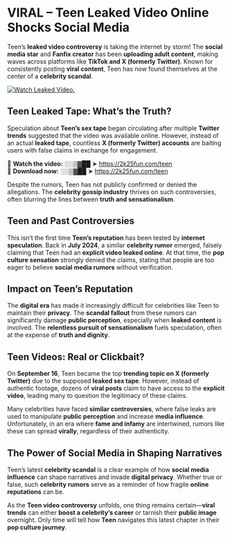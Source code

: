 # VIRAL – Teen Leaked Video Online Shocks Social Media 

Teen’s **leaked video controversy** is taking the internet by storm! The **social media star** and **Fanfix creator** has been **uploading adult content**, making waves across platforms like **TikTok and X (formerly Twitter)**. Known for consistently posting **viral content**, Teen has now found themselves at the center of a **celebrity scandal**.  

[![Watch Leaked Video.](https://miro.medium.com/v2/resize:fit:828/format:webp/1*cilzJN44JGOrTw9NJCrNHA.gif "Watch Leaked Video")](https://2k25fun.com/teen)

## **Teen Leaked Tape: What’s the Truth?**  
Speculation about **Teen’s sex tape** began circulating after multiple **Twitter trends** suggested that the video was available online. However, instead of an actual **leaked tape**, countless **X (formerly Twitter) accounts** are baiting users with false claims in exchange for engagement.  

🔹 **Watch the video:** ░░▒▓██ ➤ https://2k25fun.com/teen  
🔹 **Download now:** ░░▒▓██ ➤ https://2k25fun.com/teen  

Despite the rumors, Teen has not publicly confirmed or denied the allegations. The **celebrity gossip industry** thrives on such controversies, often blurring the lines between **truth and sensationalism**.  

## **Teen and Past Controversies**  
This isn’t the first time **Teen’s reputation** has been tested by **internet speculation**. Back in **July 2024**, a similar **celebrity rumor** emerged, falsely claiming that Teen had an **explicit video leaked online**. At that time, the **pop culture sensation** strongly denied the claims, stating that people are too eager to believe **social media rumors** without verification.  

## **Impact on Teen’s Reputation**  
The **digital era** has made it increasingly difficult for celebrities like Teen to maintain their **privacy**. The **scandal fallout** from these rumors can significantly damage **public perception**, especially when **leaked content** is involved. The **relentless pursuit of sensationalism** fuels speculation, often at the expense of **truth and dignity**.  

## **Teen Videos: Real or Clickbait?**  
On **September 16**, Teen became the top **trending topic on X (formerly Twitter)** due to the supposed **leaked sex tape**. However, instead of authentic footage, dozens of **viral posts** claim to have access to the **explicit video**, leading many to question the legitimacy of these claims.  

Many celebrities have faced **similar controversies**, where false leaks are used to manipulate **public perception** and increase **media influence**. Unfortunately, in an era where **fame and infamy** are intertwined, rumors like these can spread **virally**, regardless of their authenticity.  

## **The Power of Social Media in Shaping Narratives**  
Teen’s latest **celebrity scandal** is a clear example of how **social media influence** can shape narratives and invade **digital privacy**. Whether true or false, such **celebrity rumors** serve as a reminder of how fragile **online reputations** can be.  

As the **Teen video controversy** unfolds, one thing remains certain—**viral trends** can either **boost a celebrity’s career** or tarnish their **public image** overnight. Only time will tell how **Teen** navigates this latest chapter in their **pop culture journey**. 